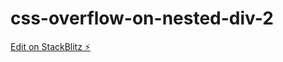 # css-overflow-on-nested-div-2

[Edit on StackBlitz ⚡️](https://stackblitz.com/edit/css-overflow-on-nested-div-2)